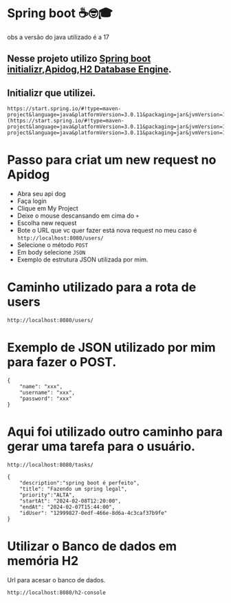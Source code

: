 # Spring boot ☕🤓🎓
obs a versão do java utilizado é a 17
## Nesse projeto utilizo [Spring boot initializr](https://start.spring.io),[Apidog](https://apidog.com/?utm_source=google_search&utm_medium=g&utm_campaign=18544428894&utm_content=153517438552&utm_term=api%20dog&gad=1&gclid=Cj0KCQjwm66pBhDQARIsALIR2zByk8BoUb-Ct4gCbDc7nmFPbEMg7VLDOFS5o_C2jU6iul_qX712KoQaAvsyEALw_wcB),[H2 Database Engine](https://www.h2database.com/html/main.html).

## Initializr que utilizei.
```
https://start.spring.io/#!type=maven-project&language=java&platformVersion=3.0.11&packaging=jar&jvmVersion=17&groupId=com.dan&artifactId=toDolist&name=toDolist&description=Gerenciador%20de%20arquivos&packageName=com.dan.toDolist&dependencies=web](https://start.spring.io/#!type=maven-project&language=java&platformVersion=3.0.11&packaging=jar&jvmVersion=17&groupId=com.dan&artifactId=toDolist&name=toDolist&description=Gerenciador%20de%20arquivos&packageName=com.dan.toDolist&dependencies=web)https://start.spring.io/#!type=maven-project&language=java&platformVersion=3.0.11&packaging=jar&jvmVersion=17&groupId=com.dan&artifactId=toDolist&name=toDolist&description=Gerenciador%20de%20arquivos&packageName=com.dan.toDolist&dependencies=web
```
# Passo para criat um new request no Apidog
- Abra seu api dog
- Faça login
- Clique em My Project
- Deixe o mouse descansando em cima do ``+`` 
- Escolha new request
- Bote o URL que vc quer fazer está nova request no meu caso é ``http://localhost:8080/users/``
- Selecione o método ``POST``
- Em body selecione ``JSON``
- Exemplo de estrutura JSON utilizada por mim.
  
# Caminho utilizado para a rota de users
```
http://localhost:8080/users/
```
# Exemplo de JSON utilizado por mim para fazer o POST.
```
{
    "name": "xxx",
    "username": "xxx",
    "password": "xxx"
}
```
# Aqui foi utilizado outro caminho para gerar uma tarefa para o usuário.
```
http://localhost:8080/tasks/
```
```
{
    "description":"spring boot é perfeito",
    "title": "Fazendo um spring legal",
    "priority":"ALTA",
    "startAt": "2024-02-08T12:20:00",
    "endAt": "2024-02-07T15:44:00",
    "idUser": "12999827-0edf-466e-8d6a-4c3caf37b9fe"
}
```
# Utilizar o Banco de dados em memória H2
Url para acesar o banco de dados.
```
http://localhost:8080/h2-console
```
